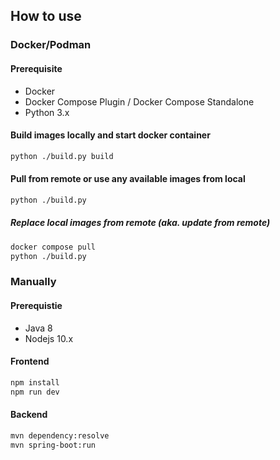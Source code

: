## How to use

### Docker/Podman

#### Prerequisite

- Docker
- Docker Compose Plugin / Docker Compose Standalone
- Python 3.x

#### Build images locally and start docker container
```bash
python ./build.py build
```

#### Pull from remote or use any available images from local
```bash
python ./build.py
```

##### Replace local images from remote (aka. update from remote)
```bash
docker compose pull
python ./build.py
```

### Manually

#### Prerequistie

- Java 8
- Nodejs 10.x

#### Frontend
```bash
npm install
npm run dev
```

#### Backend
```bash
mvn dependency:resolve
mvn spring-boot:run
```